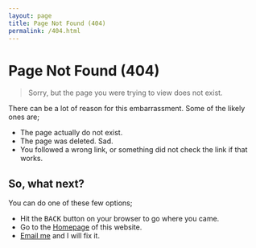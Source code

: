 ```yaml
---
layout: page
title: Page Not Found (404)
permalink: /404.html
---
```


# Page Not Found (404)

> Sorry, but the page you were trying to view does not exist.

There can be a lot of reason for this embarrassment. Some of the likely ones are;

- The page actually do not exist.
- The page was deleted. Sad.
- You followed a wrong link, or something did not check the link if that works.
	
## So, what next?

You can do one of these few options;

- Hit the <kbd>BACK</kbd> button on your browser to go where you came.
- Go to the [Homepage](/) of this website.
- [Email me](/#connect) and I will fix it.